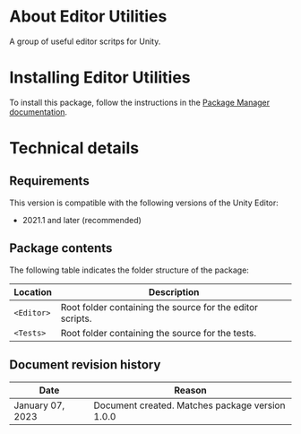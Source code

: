# About Editor Utilities

A group of useful editor scritps for Unity.

# Installing Editor Utilities

To install this package, follow the instructions in the [Package Manager documentation](https://docs.unity3d.com/Packages/com.unity.package-manager-ui@latest/index.html).

# Technical details
## Requirements

This version is compatible with the following versions of the Unity Editor:

* 2021.1 and later (recommended)

## Package contents

The following table indicates the folder structure of the package:

|Location|Description|
|---|---|
|`<Editor>`|Root folder containing the source for the editor scripts.|
|`<Tests>`|Root folder containing the source for the tests.|

## Document revision history

|Date|Reason|
|---|---|
|January 07, 2023|Document created. Matches package version 1.0.0|
